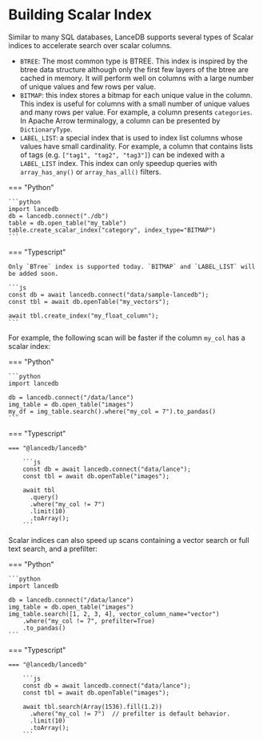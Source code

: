 # Building Scalar Index

Similar to many SQL databases, LanceDB supports several types of Scalar indices to accelerate search
over scalar columns.

- `BTREE`: The most common type is BTREE. This index is inspired by the btree data structure
  although only the first few layers of the btree are cached in memory.
  It will perform well on columns with a large number of unique values and few rows per value.
- `BITMAP`: this index stores a bitmap for each unique value in the column.
  This index is useful for columns with a small number of unique values and many rows per value.
  For example, a column presents `categories`. In Apache Arrow terminalogy, a column can be presented
  by `DictionaryType`.
- `LABEL_LIST`: a special index that is used to index list columns whose values have small cardinality.
  For example, a column that contains lists of tags (e.g. `["tag1", "tag2", "tag3"]`) can be indexed with a `LABEL_LIST` index.
  This index can only speedup queries with `array_has_any()` or `array_has_all()` filters.

=== "Python"

    ```python
    import lancedb
    db = lancedb.connect("./db")
    table = db.open_table("my_table")
    table.create_scalar_index("category", index_type="BITMAP")
    ```

=== "Typescript"

    Only `BTree` index is supported today. `BITMAP` and `LABEL_LIST` will be added soon.

    ```js
    const db = await lancedb.connect("data/sample-lancedb");
    const tbl = await db.openTable("my_vectors");

    await tbl.create_index("my_float_column");
    ```

For example, the following scan will be faster if the column `my_col` has a scalar index:

=== "Python"

    ```python
    import lancedb

    db = lancedb.connect("/data/lance")
    img_table = db.open_table("images")
    my_df = img_table.search().where("my_col = 7").to_pandas()
    ```

=== "Typescript"

    === "@lancedb/lancedb"

        ```js
        const db = await lancedb.connect("data/lance");
        const tbl = await db.openTable("images");

        await tbl
          .query()
          .where("my_col != 7")
          .limit(10)
          .toArray();
        ```

Scalar indices can also speed up scans containing a vector search or full text search, and a prefilter:

=== "Python"

    ```python
    import lancedb

    db = lancedb.connect("/data/lance")
    img_table = db.open_table("images")
    img_table.search([1, 2, 3, 4], vector_column_name="vector")
        .where("my_col != 7", prefilter=True)
        .to_pandas()
    ```

=== "Typescript"

    === "@lancedb/lancedb"

        ```js
        const db = await lancedb.connect("data/lance");
        const tbl = await db.openTable("images");

        await tbl.search(Array(1536).fill(1.2))
          .where("my_col != 7")  // prefilter is default behavior.
          .limit(10)
          .toArray();
        ```
